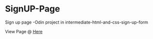 # SignUP-Page
Sign up page -Odin project in intermediate-html-and-css-sign-up-form

View Page @ <a href="https://af14h.github.io/SignUP-Page/">Here</a>
